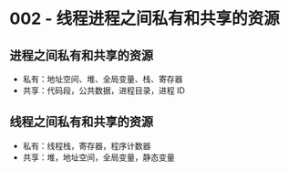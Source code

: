 # 002 - 线程进程之间私有和共享的资源

## 进程之间私有和共享的资源
-   私有：地址空间、堆、全局变量、栈、寄存器
-   共享：代码段，公共数据，进程目录，进程 ID

## 线程之间私有和共享的资源

-   私有：线程栈，寄存器，程序计数器
-   共享：堆，地址空间，全局变量，静态变量